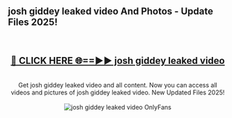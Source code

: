 <h2>josh giddey leaked video And Photos - Update Files 2025!</h2>
<br>
<div align="center">
<h2><a href="https://top-ai-tools.click/QrbHav" rel="nofollow">🔴 CLICK HERE 🌐==►► josh giddey leaked video</a></h2>
<br>
Get josh giddey leaked video and all content. Now you can access all videos and pictures of josh giddey leaked video. New Updated Files 2025!
<br>
<br>
<a href="https://top-ai-tools.click/QrbHav" rel="nofollow" data-target="animated-image.originalLink"><img src="https://i.ibb.co.com/WyWwxjT/player-gif2.gif" alt="josh giddey leaked video OnlyFans" style="max-width: 100%; display: inline-block;" data-target="animated-image.originalImage"></a>
</div>
<br>
